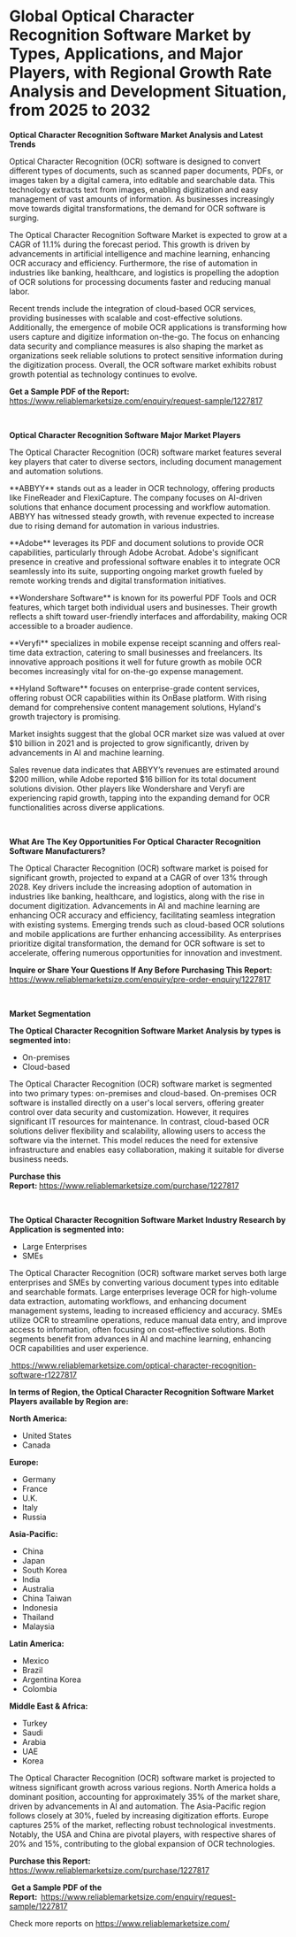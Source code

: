 <p><h1>Global Optical Character Recognition Software Market by Types, Applications, and Major Players, with Regional Growth Rate Analysis and Development Situation, from 2025 to 2032</h1></p><p><strong>Optical Character Recognition Software Market Analysis and Latest Trends</strong></p>
<p><p>Optical Character Recognition (OCR) software is designed to convert different types of documents, such as scanned paper documents, PDFs, or images taken by a digital camera, into editable and searchable data. This technology extracts text from images, enabling digitization and easy management of vast amounts of information. As businesses increasingly move towards digital transformations, the demand for OCR software is surging.</p><p>The Optical Character Recognition Software Market is expected to grow at a CAGR of 11.1% during the forecast period. This growth is driven by advancements in artificial intelligence and machine learning, enhancing OCR accuracy and efficiency. Furthermore, the rise of automation in industries like banking, healthcare, and logistics is propelling the adoption of OCR solutions for processing documents faster and reducing manual labor.</p><p>Recent trends include the integration of cloud-based OCR services, providing businesses with scalable and cost-effective solutions. Additionally, the emergence of mobile OCR applications is transforming how users capture and digitize information on-the-go. The focus on enhancing data security and compliance measures is also shaping the market as organizations seek reliable solutions to protect sensitive information during the digitization process. Overall, the OCR software market exhibits robust growth potential as technology continues to evolve.</p></p>
<p><strong>Get a Sample PDF of the Report:&nbsp;</strong> <a href="https://www.reliablemarketsize.com/enquiry/request-sample/1227817?utm_campaign=2804&utm_medium=2&utm_source=Github&utm_content=ia&utm_term=09032025&utm_id=optical-character-recognition-software">https://www.reliablemarketsize.com/enquiry/request-sample/1227817</a></p>
<p>&nbsp;</p>
<p><strong>Optical Character Recognition Software Major Market Players</strong></p>
<p><p>The Optical Character Recognition (OCR) software market features several key players that cater to diverse sectors, including document management and automation solutions.</p><p>**ABBYY** stands out as a leader in OCR technology, offering products like FineReader and FlexiCapture. The company focuses on AI-driven solutions that enhance document processing and workflow automation. ABBYY has witnessed steady growth, with revenue expected to increase due to rising demand for automation in various industries.</p><p>**Adobe** leverages its PDF and document solutions to provide OCR capabilities, particularly through Adobe Acrobat. Adobe's significant presence in creative and professional software enables it to integrate OCR seamlessly into its suite, supporting ongoing market growth fueled by remote working trends and digital transformation initiatives.</p><p>**Wondershare Software** is known for its powerful PDF Tools and OCR features, which target both individual users and businesses. Their growth reflects a shift toward user-friendly interfaces and affordability, making OCR accessible to a broader audience.</p><p>**Veryfi** specializes in mobile expense receipt scanning and offers real-time data extraction, catering to small businesses and freelancers. Its innovative approach positions it well for future growth as mobile OCR becomes increasingly vital for on-the-go expense management.</p><p>**Hyland Software** focuses on enterprise-grade content services, offering robust OCR capabilities within its OnBase platform. With rising demand for comprehensive content management solutions, Hyland's growth trajectory is promising.</p><p>Market insights suggest that the global OCR market size was valued at over $10 billion in 2021 and is projected to grow significantly, driven by advancements in AI and machine learning. </p><p>Sales revenue data indicates that ABBYY’s revenues are estimated around $200 million, while Adobe reported $16 billion for its total document solutions division. Other players like Wondershare and Veryfi are experiencing rapid growth, tapping into the expanding demand for OCR functionalities across diverse applications.</p></p>
<p>&nbsp;</p>
<p><strong>What Are The Key Opportunities For Optical Character Recognition Software Manufacturers?</strong></p>
<p><p>The Optical Character Recognition (OCR) software market is poised for significant growth, projected to expand at a CAGR of over 13% through 2028. Key drivers include the increasing adoption of automation in industries like banking, healthcare, and logistics, along with the rise in document digitization. Advancements in AI and machine learning are enhancing OCR accuracy and efficiency, facilitating seamless integration with existing systems. Emerging trends such as cloud-based OCR solutions and mobile applications are further enhancing accessibility. As enterprises prioritize digital transformation, the demand for OCR software is set to accelerate, offering numerous opportunities for innovation and investment.</p></p>
<p><strong>Inquire or Share Your Questions If Any Before Purchasing This Report:</strong> <a href="https://www.reliablemarketsize.com/enquiry/pre-order-enquiry/1227817?utm_campaign=2804&utm_medium=2&utm_source=Github&utm_content=ia&utm_term=09032025&utm_id=optical-character-recognition-software">https://www.reliablemarketsize.com/enquiry/pre-order-enquiry/1227817</a></p>
<p>&nbsp;</p>
<p><strong>Market Segmentation</strong></p>
<p><strong>The Optical Character Recognition Software Market Analysis by types is segmented into:</strong></p>
<p><ul><li>On-premises</li><li>Cloud-based</li></ul></p>
<p><p>The Optical Character Recognition (OCR) software market is segmented into two primary types: on-premises and cloud-based. On-premises OCR software is installed directly on a user's local servers, offering greater control over data security and customization. However, it requires significant IT resources for maintenance. In contrast, cloud-based OCR solutions deliver flexibility and scalability, allowing users to access the software via the internet. This model reduces the need for extensive infrastructure and enables easy collaboration, making it suitable for diverse business needs.</p></p>
<p><strong>Purchase this Report:&nbsp;</strong><a href="https://www.reliablemarketsize.com/purchase/1227817?utm_campaign=2804&utm_medium=2&utm_source=Github&utm_content=ia&utm_term=09032025&utm_id=optical-character-recognition-software">https://www.reliablemarketsize.com/purchase/1227817</a></p>
<p>&nbsp;</p>
<p><strong>The Optical Character Recognition Software Market Industry Research by Application is segmented into:</strong></p>
<p><ul><li>Large Enterprises</li><li>SMEs</li></ul></p>
<p><p>The Optical Character Recognition (OCR) software market serves both large enterprises and SMEs by converting various document types into editable and searchable formats. Large enterprises leverage OCR for high-volume data extraction, automating workflows, and enhancing document management systems, leading to increased efficiency and accuracy. SMEs utilize OCR to streamline operations, reduce manual data entry, and improve access to information, often focusing on cost-effective solutions. Both segments benefit from advances in AI and machine learning, enhancing OCR capabilities and user experience.</p></p>
<p><a href="https://www.reliablemarketsize.com/optical-character-recognition-software-r1227817?utm_campaign=2804&utm_medium=2&utm_source=Github&utm_content=ia&utm_term=09032025&utm_id=optical-character-recognition-software">&nbsp;https://www.reliablemarketsize.com/optical-character-recognition-software-r1227817</a></p>
<p><strong>In terms of Region, the Optical Character Recognition Software Market Players available by Region are:</strong></p>
<p>
    <p> <strong> North America: </strong>
        <ul>
            <li>United States</li>
            <li>Canada</li>
        </ul>
        </p> 
    <p> <strong> Europe: </strong>
        <ul>
            <li>Germany</li>
            <li>France</li>
            <li>U.K.</li>
            <li>Italy</li>
            <li>Russia</li>
        </ul>
        </p> 
    <p> <strong> Asia-Pacific: </strong>
        <ul>
            <li>China</li>
            <li>Japan</li>
            <li>South Korea</li>
            <li>India</li>
            <li>Australia</li>
            <li>China Taiwan</li>
            <li>Indonesia</li>
            <li>Thailand</li>
            <li>Malaysia</li>
        </ul>
        </p> 
    <p> <strong> Latin America: </strong>
        <ul>
            <li>Mexico</li>
            <li>Brazil</li>
            <li>Argentina Korea</li>
            <li>Colombia</li>
        </ul>
        </p> 
    <p> <strong> Middle East & Africa: </strong>
        <ul>
            <li>Turkey</li>
            <li>Saudi</li>
            <li>Arabia</li>
            <li>UAE</li>
            <li>Korea</li>
        </ul>
    </p>
    </p>
<p><p>The Optical Character Recognition (OCR) software market is projected to witness significant growth across various regions. North America holds a dominant position, accounting for approximately 35% of the market share, driven by advancements in AI and automation. The Asia-Pacific region follows closely at 30%, fueled by increasing digitization efforts. Europe captures 25% of the market, reflecting robust technological investments. Notably, the USA and China are pivotal players, with respective shares of 20% and 15%, contributing to the global expansion of OCR technologies.</p></p>
<p><strong>Purchase this Report: </strong><a href="https://www.reliablemarketsize.com/purchase/1227817?utm_campaign=2804&utm_medium=2&utm_source=Github&utm_content=ia&utm_term=09032025&utm_id=optical-character-recognition-software">https://www.reliablemarketsize.com/purchase/1227817</a></p>
<p>&nbsp;<strong>Get a Sample PDF of the Report:&nbsp;&nbsp;</strong><a href="https://www.reliablemarketsize.com/enquiry/request-sample/1227817?utm_campaign=2804&utm_medium=2&utm_source=Github&utm_content=ia&utm_term=09032025&utm_id=optical-character-recognition-software">https://www.reliablemarketsize.com/enquiry/request-sample/1227817</a></p>
<p><strong></strong></p>
<p>Check more reports on <a href="https://www.reliablemarketsize.com/?utm_campaign=2804&utm_medium=2&utm_source=Github&utm_content=ia&utm_term=09032025&utm_id=optical-character-recognition-software">https://www.reliablemarketsize.com/</a></p>